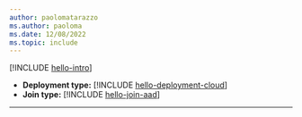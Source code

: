 ```yaml
---
author: paolomatarazzo
ms.author: paoloma
ms.date: 12/08/2022
ms.topic: include
---
```


[!INCLUDE [hello-intro](hello-intro.md)]
- **Deployment type:** [!INCLUDE [hello-deployment-cloud](hello-deployment-cloud.md)]
- **Join type:** [!INCLUDE [hello-join-aad](hello-registration-aadj.md)]
---